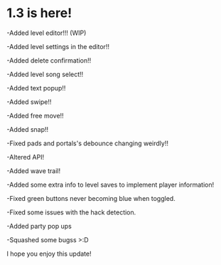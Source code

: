 # 1.3 is here!
-Added level editor!!! (WIP)

-Added level settings in the editor!!

-Added delete confirmation!!

-Added level song select!!

-Added text popup!!

-Added swipe!!

-Added free move!!

-Added snap!!

-Fixed pads and portals's debounce changing weirdly!!

-Altered API!

-Added wave trail!

-Added some extra info to level saves to implement player information!

-Fixed green buttons never becoming blue when toggled.

-Fixed some issues with the hack detection.

-Added party pop ups

-Squashed some bugss >:D

I hope you enjoy this update!
